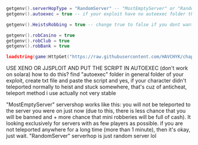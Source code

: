 ```lua
getgenv().serverHopType = "RandomServer" -- "MostEmptyServer" or "RandomServer" (DO NOT REMOVE "")
getgenv().autoexec = true -- if your exploit have no autoexec folder then change false to true 

getgenv().HeistsRobbing = true -- change true to false if you dont want to rob anything, only mini robberies autofarm

getgenv().robCasino = true
getgenv().robClub = true
getgenv().robBank = true

loadstring(game:HttpGet("https://raw.githubusercontent.com/HAVCHYK/chapter1GoodAutorob/refs/heads/main/goodch1Autorob"))() -- open source
```

USE XENO OR JJSPLOIT AND PUT THE SCRIPT IN AUTOEXEC (don't work on solara)
how to do this? find "autoexec" folder in general folder of your eхploit, create txt file and paste the script
and yes, if your character didn't teleported normally to heist and stuck somewhere, that's cuz of anticheat, teleport method i use actually not very stable

"MostEmptyServer" servershop works like this:
you will not be teleported to the server you were on just now (due to this, there is less chance that you will be banned and + more chance that mini robberies will be full of cash).
It looking exclusively for servers with as few players as possible.
if you are not teleported anywhere for a long time (more than 1 minute), then it's okay, just wait.
"RandomServer" serverhop is just random server lol
